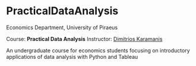 # PracticalDataAnalysis

Economics Department, University of Piraeus

Course: **Practical Data Analysis**
Instructor: [Dimitrios Karamanis](https://www.linkedin.com/in/dimitrios-karamanis/)

An undergraduate course for economics students focusing on introductory applications of data analysis with Python and Tableau 
